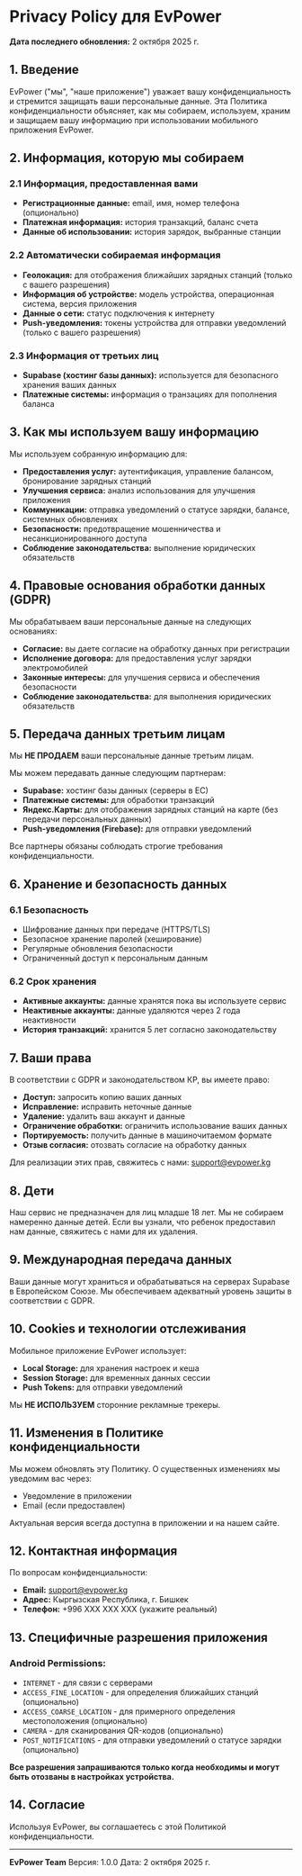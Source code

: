 # Privacy Policy для EvPower

**Дата последнего обновления:** 2 октября 2025 г.

## 1. Введение

EvPower ("мы", "наше приложение") уважает вашу конфиденциальность и стремится защищать ваши персональные данные. Эта Политика конфиденциальности объясняет, как мы собираем, используем, храним и защищаем вашу информацию при использовании мобильного приложения EvPower.

## 2. Информация, которую мы собираем

### 2.1 Информация, предоставленная вами

- **Регистрационные данные:** email, имя, номер телефона (опционально)
- **Платежная информация:** история транзакций, баланс счета
- **Данные об использовании:** история зарядок, выбранные станции

### 2.2 Автоматически собираемая информация

- **Геолокация:** для отображения ближайших зарядных станций (только с вашего разрешения)
- **Информация об устройстве:** модель устройства, операционная система, версия приложения
- **Данные о сети:** статус подключения к интернету
- **Push-уведомления:** токены устройства для отправки уведомлений (только с вашего разрешения)

### 2.3 Информация от третьих лиц

- **Supabase (хостинг базы данных):** используется для безопасного хранения ваших данных
- **Платежные системы:** информация о транзациях для пополнения баланса

## 3. Как мы используем вашу информацию

Мы используем собранную информацию для:

- **Предоставления услуг:** аутентификация, управление балансом, бронирование зарядных станций
- **Улучшения сервиса:** анализ использования для улучшения приложения
- **Коммуникации:** отправка уведомлений о статусе зарядки, балансе, системных обновлениях
- **Безопасности:** предотвращение мошенничества и несанкционированного доступа
- **Соблюдение законодательства:** выполнение юридических обязательств

## 4. Правовые основания обработки данных (GDPR)

Мы обрабатываем ваши персональные данные на следующих основаниях:

- **Согласие:** вы даете согласие на обработку данных при регистрации
- **Исполнение договора:** для предоставления услуг зарядки электромобилей
- **Законные интересы:** для улучшения сервиса и обеспечения безопасности
- **Соблюдение законодательства:** для выполнения юридических обязательств

## 5. Передача данных третьим лицам

Мы **НЕ ПРОДАЕМ** ваши персональные данные третьим лицам.

Мы можем передавать данные следующим партнерам:

- **Supabase:** хостинг базы данных (серверы в ЕС)
- **Платежные системы:** для обработки транзакций
- **Яндекс.Карты:** для отображения зарядных станций на карте (без передачи персональных данных)
- **Push-уведомления (Firebase):** для отправки уведомлений

Все партнеры обязаны соблюдать строгие требования конфиденциальности.

## 6. Хранение и безопасность данных

### 6.1 Безопасность

- Шифрование данных при передаче (HTTPS/TLS)
- Безопасное хранение паролей (хеширование)
- Регулярные обновления безопасности
- Ограниченный доступ к персональным данным

### 6.2 Срок хранения

- **Активные аккаунты:** данные хранятся пока вы используете сервис
- **Неактивные аккаунты:** данные удаляются через 2 года неактивности
- **История транзакций:** хранится 5 лет согласно законодательству

## 7. Ваши права

В соответствии с GDPR и законодательством КР, вы имеете право:

- **Доступ:** запросить копию ваших данных
- **Исправление:** исправить неточные данные
- **Удаление:** удалить ваш аккаунт и данные
- **Ограничение обработки:** ограничить использование ваших данных
- **Портируемость:** получить данные в машиночитаемом формате
- **Отзыв согласия:** отозвать согласие на обработку данных

Для реализации этих прав, свяжитесь с нами: support@evpower.kg

## 8. Дети

Наш сервис не предназначен для лиц младше 18 лет. Мы не собираем намеренно данные детей. Если вы узнали, что ребенок предоставил нам данные, свяжитесь с нами для их удаления.

## 9. Международная передача данных

Ваши данные могут храниться и обрабатываться на серверах Supabase в Европейском Союзе. Мы обеспечиваем адекватный уровень защиты в соответствии с GDPR.

## 10. Cookies и технологии отслеживания

Мобильное приложение EvPower использует:

- **Local Storage:** для хранения настроек и кеша
- **Session Storage:** для временных данных сессии
- **Push Tokens:** для отправки уведомлений

Мы **НЕ ИСПОЛЬЗУЕМ** сторонние рекламные трекеры.

## 11. Изменения в Политике конфиденциальности

Мы можем обновлять эту Политику. О существенных изменениях мы уведомим вас через:

- Уведомление в приложении
- Email (если предоставлен)

Актуальная версия всегда доступна в приложении и на нашем сайте.

## 12. Контактная информация

По вопросам конфиденциальности:

- **Email:** support@evpower.kg
- **Адрес:** Кыргызская Республика, г. Бишкек
- **Телефон:** +996 XXX XXX XXX (укажите реальный)

## 13. Специфичные разрешения приложения

### Android Permissions:

- `INTERNET` - для связи с серверами
- `ACCESS_FINE_LOCATION` - для определения ближайших станций (опционально)
- `ACCESS_COARSE_LOCATION` - для примерного определения местоположения (опционально)
- `CAMERA` - для сканирования QR-кодов (опционально)
- `POST_NOTIFICATIONS` - для отправки уведомлений о статусе зарядки (опционально)

**Все разрешения запрашиваются только когда необходимы и могут быть отозваны в настройках устройства.**

## 14. Согласие

Используя EvPower, вы соглашаетесь с этой Политикой конфиденциальности.

---

**EvPower Team**
Версия: 1.0.0
Дата: 2 октября 2025 г.
